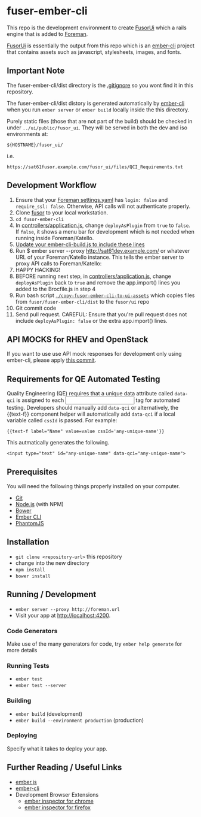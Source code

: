 # fuser-ember-cli

This repo is the development environment to create [FusorUi](https://github.com/fusor/fusor/ui/) which a rails engine that is added to [Foreman](https://github.com/theforeman/foreman/).

[FusorUi](https://github.com/fusor/ui/) is essentially the output from this repo which is an [ember-cli](http://www.ember-cli.com/) project that contains assets such as javascript, stylesheets, images, and fonts.

## Important Note

The fuser-ember-cli/dist directory is the [.gitignore](https://github.com/fusor/fusor/blob/master/.gitignore) so you wont find it in this repository.

The fuser-ember-cli/dist distory is generated automatically by [ember-cli](http://www.ember-cli.com/) when you run `ember server` or `ember build` locally inside the this directory.

Purely static files (those that are not part of the build) should be checked
in under `../ui/public/fusor_ui`. They will be served in both the dev and iso
environments at:

`${HOSTNAME}/fusor_ui/`

i.e.

`https://sat61fusor.example.com/fusor_ui/files/QCI_Requirements.txt`

## Development Workflow

1. Ensure that your [Foreman settings.yaml](https://github.com/theforeman/foreman/) has `login: false` and `require_ssl: false`. Otherwise, API calls will not authenticate properly.
2. Clone [fusor](https://github.com/fusor/fusor/) to your local workstation.
3. `cd fusor-ember-cli`
4. In [controllers/application.js](https://github.com/fusor/fusor-ember-cli/blob/master/app/controllers/application.js#L8), change `deployAsPlugin` from `true` to `false`. If `false`, it shows a menu bar for development which is not needed when running inside Foreman/Katello.
5. [Update your ember-cli-build.js to include these lines](https://github.com/isratrade/fusor/blob/devpick/fusor-ember-cli/ember-cli-build.js#L30-#L68)
6. Run $ ember server --proxy http://sat61dev.example.com/ or whatever URL of your Foreman/Katello instance. This tells the ember server to proxy API calls to Foreman/Katello:
7. HAPPY HACKING!
8. BEFORE running next step, in [controllers/application.js](https://github.com/fusor/fusor-ember-cli/blob/master/app/controllers/application.js#L8), change `deployAsPlugin` back to `true` and remove the app.import() lines you added to the Brocfile.js in step 4
9. Run bash script [`./copy-fusor-ember-cli-to-ui-assets`](https://github.com/fusor/fusor-ember-cli/blob/master/copy-fusor-ember-cli-to-ui-assets) which copies files from `fusor/fusor-ember-cli/dist` to the `fusor/ui` repo
10. Git commit code
11. Send pull request. CAREFUL: Ensure that you're pull request does not include `deployAsPlugin: false` or the extra app.import() lines.

## API MOCKS for RHEV and OpenStack

If you want to use use API mock responses for development only using ember-cli, please apply [this commit](https://github.com/fusor/fusor/commit/367fbb466c2a7a14f1b12c1f3a4ee9f3f15bb6bc).

## Requirements for QE Automated Testing

Quality Engineering (QE) requires that a unique data attribute called `data-qci` is assigned to each <input> tag for automated testing. Developers should manually add `data-qci` or alternatively, the {{text-f}} component helper will automatically add `data-qci` if a local variable called `cssId` is passed. For example:

```
{{text-f label="Name" value=value cssId='any-unique-name'}}
```
This autmatically generates the following.

```
<input type="text" id="any-unique-name" data-qci="any-unique-name">
```

## Prerequisites

You will need the following things properly installed on your computer.

* [Git](http://git-scm.com/)
* [Node.js](http://nodejs.org/) (with NPM)
* [Bower](http://bower.io/)
* [Ember CLI](http://www.ember-cli.com/)
* [PhantomJS](http://phantomjs.org/)

## Installation

* `git clone <repository-url>` this repository
* change into the new directory
* `npm install`
* `bower install`

## Running / Development

* `ember server --proxy http://foreman.url`
* Visit your app at [http://localhost:4200](http://localhost:4200).

### Code Generators

Make use of the many generators for code, try `ember help generate` for more details

### Running Tests

* `ember test`
* `ember test --server`

### Building

* `ember build` (development)
* `ember build --environment production` (production)

### Deploying

Specify what it takes to deploy your app.

## Further Reading / Useful Links

* [ember.js](http://emberjs.com/)
* [ember-cli](http://www.ember-cli.com/)
* Development Browser Extensions
  * [ember inspector for chrome](https://chrome.google.com/webstore/detail/ember-inspector/bmdblncegkenkacieihfhpjfppoconhi)
  * [ember inspector for firefox](https://addons.mozilla.org/en-US/firefox/addon/ember-inspector/)

